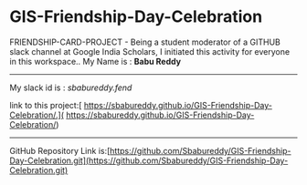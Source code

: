 # GIS-Friendship-Day-Celebration
FRIENDSHIP-CARD-PROJECT - Being a student moderator of a GITHUB slack channel at Google India Scholars, I initiated this activity for everyone in this workspace..
My Name is : **Babu Reddy**
****
My slack id is : _sbabureddy.fend_

link to this project:[ https://sbabureddy.github.io/GIS-Friendship-Day-Celebration/.]( https://sbabureddy.github.io/GIS-Friendship-Day-Celebration/)
****
GitHub Repository Link is:[https://github.com/Sbabureddy/GIS-Friendship-Day-Celebration.git](https://github.com/Sbabureddy/GIS-Friendship-Day-Celebration.git)
  
 
